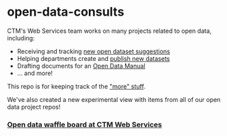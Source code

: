 # open-data-consults
CTM's Web Services team works on many projects related to open data, including:
- Receiving and tracking [new open dataset suggestions](https://github.com/cityofaustin/open-data-suggestions)
- Helping departments create and [publish new datasets](https://github.com/cityofaustin/open-data-pipeline)
- Drafting documents for an [Open Data Manual](https://github.com/cityofaustin/open-data-manual)
- ... and more!

This repo is for keeping track of the ["more" stuff](https://github.com/cityofaustin/open-data-consults/issues).

We've also created a new experimental view with items from all of our open data project repos!
### [Open data waffle board at CTM Web Services](https://waffle.io/cityofaustin/open-data-consults)
